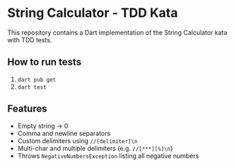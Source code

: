 # String Calculator - TDD Kata

This repository contains a Dart implementation of the String Calculator kata with TDD tests.

## How to run tests
1. `dart pub get`
2. `dart test`

## Features
- Empty string -> 0
- Comma and newline separators
- Custom delimiters using `//[delimiter]\n`
- Multi-char and multiple delimiters (e.g. `//[***][%]\n`)
- Throws `NegativeNumbersException` listing all negative numbers